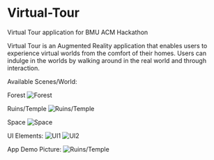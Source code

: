 # Virtual-Tour
 Virtual Tour application for BMU ACM Hackathon

Virtual Tour is an Augmented Reality application that enables users to experience virtual worlds from the comfort of their homes.
Users can indulge in the worlds by walking around in the real world and through interaction.

Available Scenes/World:

Forest
![Forest](https://github.com/neerajxrana/Virtual-Tour/blob/main/blob/forest.jpg?raw=true)

Ruins/Temple
![Ruins/Temple](https://github.com/neerajxrana/Virtual-Tour/blob/main/blob/ruins.jpg?raw=true)

Space
![Space](https://github.com/neerajxrana/Virtual-Tour/blob/main/blob/space.jpg?raw=true)

UI Elements:
![UI1](https://github.com/neerajxrana/Virtual-Tour/blob/main/blob/app1.jpg?raw=true)
![UI2](https://github.com/neerajxrana/Virtual-Tour/blob/main/blob/app2.jpg?raw=true)

App Demo Picture:
![Ruins/Temple](https://github.com/neerajxrana/Virtual-Tour/blob/main/blob/door.jpg?raw=true)
